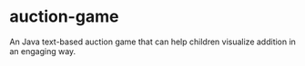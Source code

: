 # auction-game
An Java text-based auction game that can help children visualize addition in an engaging way. 
